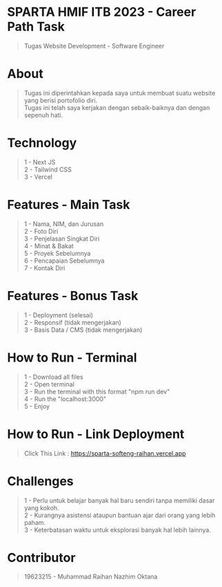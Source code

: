 # SPARTA HMIF ITB 2023 - Career Path Task
> Tugas Website Development - Software Engineer

# About
> Tugas ini diperintahkan kepada saya untuk membuat suatu website yang berisi portofolio diri.
> <br>
> Tugas ini telah saya kerjakan dengan sebaik-baiknya dan dengan sepenuh hati.

# Technology
> 1 - Next JS
> <br>
> 2 - Tailwind CSS
> <br>
> 3 - Vercel

# Features - Main Task
> 1 - Nama, NIM, dan Jurusan
> <br>
> 2 - Foto Diri
> <br>
> 3 - Penjelasan Singkat Diri
> <br>
> 4 - Minat & Bakat
> <br>
> 5 - Proyek Sebelumnya
> <br>
> 6 - Pencapaian Sebelumnya
> <br>
> 7 - Kontak Diri

# Features - Bonus Task
> 1 - Deployment (selesai)
> <br>
> 2 - Responsif (tidak mengerjakan)
> <br>
> 3 - Basis Data / CMS (tidak mengerjakan)

# How to Run - Terminal
> 1 - Download all files
> <br>
> 2 - Open terminal
> <br>
> 3 - Run the terminal with this format "npm run dev"
> <br>
> 4 - Run the "localhost:3000"
> <br>
> 5 - Enjoy

# How to Run - Link Deployment
> Click This Link : https://sparta-softeng-raihan.vercel.app

# Challenges
> 1 - Perlu untuk belajar banyak hal baru sendiri tanpa memiliki dasar yang kokoh.
> <br>
> 2 - Kurangnya asistensi ataupun bantuan ajar dari orang yang lebih paham.
> <br>
> 3 - Keterbatasan waktu untuk eksplorasi banyak hal lebih lainnya.

# Contributor
> 19623215 - Muhammad Raihan Nazhim Oktana
